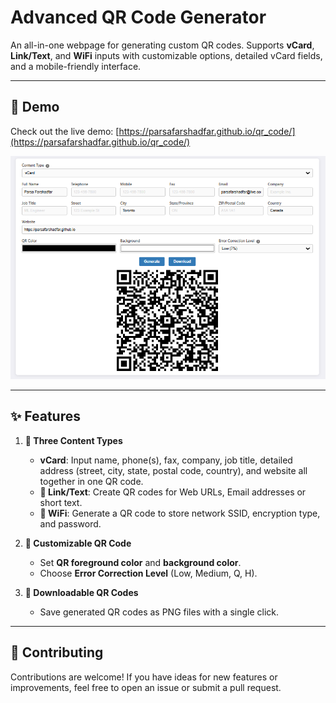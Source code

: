  
# Advanced QR Code Generator

An all-in-one webpage for generating custom QR codes. Supports **vCard**, **Link/Text**, and **WiFi** inputs with customizable options, detailed vCard fields, and a mobile-friendly interface.

---

## 🚀 Demo  
Check out the live demo: [https://parsafarshadfar.github.io/qr_code/](https://parsafarshadfar.github.io/qr_code/)




![qr_code_example](/QR_code_demo.png)

---
## ✨ Features

1. **📇 Three Content Types**
   - **vCard**: Input name, phone(s), fax, company, job title, detailed address (street, city, state, postal code, country), and website all together in one QR code.
   - **🔗 Link/Text**: Create QR codes for Web URLs, Email addresses or short text.
   - **📶 WiFi**: Generate a QR code to store network SSID, encryption type, and password.

2. **🎨 Customizable QR Code**
   - Set **QR foreground color** and **background color**.
   - Choose **Error Correction Level** (Low, Medium, Q, H).

3. **💾 Downloadable QR Codes**
   - Save generated QR codes as PNG files with a single click.

---

## 🤝 Contributing

Contributions are welcome! If you have ideas for new features or improvements, feel free to open an issue or submit a pull request.
